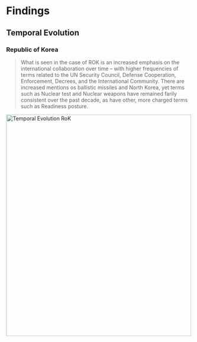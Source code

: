# Findings
 
## Temporal Evolution

### Republic of Korea

> What is seen in the case of ROK is an increased emphasis on the international collaboration over time – with higher frequencies of terms related to the UN Security Council, Defense Cooperation, Enforcement, Decrees, and the International Community. There are increased mentions os ballistic missiles and North Korea, yet terms such as Nuclear test and Nuclear weapons have remained farily consistent over the past decade, as have other, more charged terms such as Readiness posture.

<img src="eastasiadefensewhitepapers/assets/images/TemporalEvolution_RoK.png" alt="Temporal Evolution RoK" style="width:500px;height:600px;">

